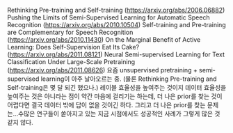 Rethinking Pre-training and Self-training (https://arxiv.org/abs/2006.06882)
Pushing the Limits of Semi-Supervised Learning for Automatic Speech Recognition (https://arxiv.org/abs/2010.10504)
Self-training and Pre-training are Complementary for Speech Recognition (https://arxiv.org/abs/2010.11430)
On the Marginal Benefit of Active Learning: Does Self-Supervision Eat Its Cake? (https://arxiv.org/abs/2011.08121)
Neural Semi-supervised Learning for Text Classification Under Large-Scale Pretraining (https://arxiv.org/abs/2011.08626)
요즘 unsupervised pretraining + semi-supervised learning이 아주 날아오르는 중. (물론 Rethinking Pre-training and Self-training은 몇 달 되긴 했으나.) 레이블 효율성을 높여주는 것이지 데이터 효율성을 높여주는 것은 아니라는 점이 약간 마음에 걸리기는 하는데, 더 나은 prior를 찾는 것이 어렵다면 결국 데이터 밖에 답이 없을 것이긴 하다. 그리고 더 나은 prior를 찾는 문제는...수많은 연구들이 쏟아지고 있는 지금 시점에서도 성공적인 사례가 그렇게 많은 것 같지 않다.